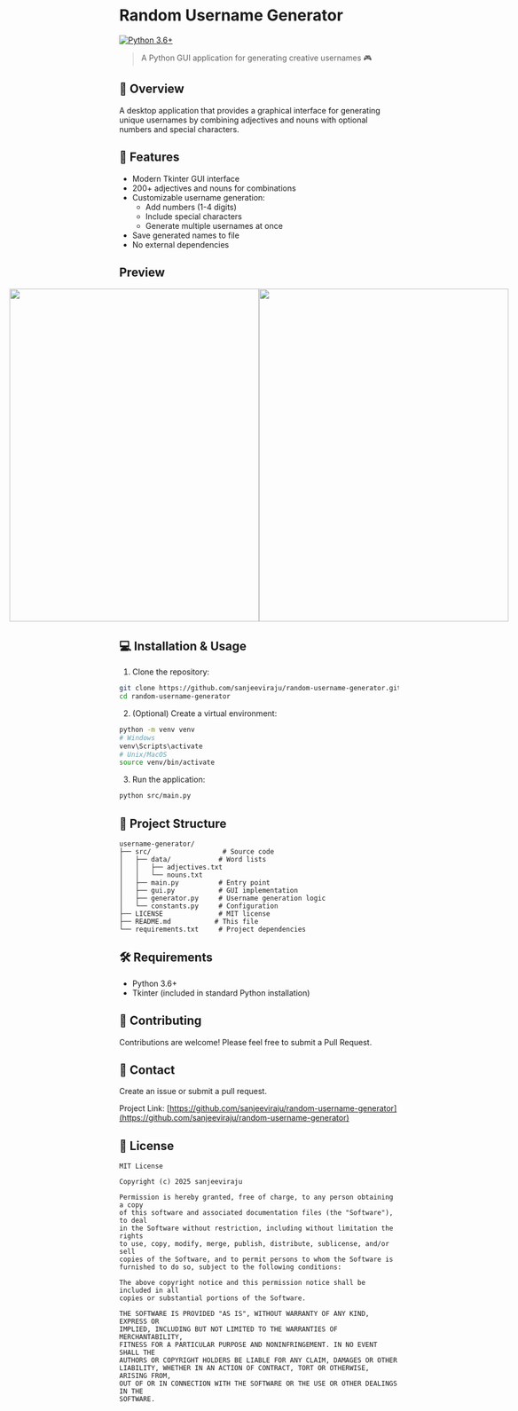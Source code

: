 # Random Username Generator

[![Python 3.6+](https://img.shields.io/badge/python-3.6+-blue.svg)](https://www.python.org/downloads/)

> A Python GUI application for generating creative usernames 🎮

## 📌 Overview

A desktop application that provides a graphical interface for generating unique usernames by combining adjectives and nouns with optional numbers and special characters.

## 🚀 Features

- Modern Tkinter GUI interface
- 200+ adjectives and nouns for combinations
- Customizable username generation:
  - Add numbers (1-4 digits)
  - Include special characters
  - Generate multiple usernames at once
- Save generated names to file
- No external dependencies

## Preview

<div style="display: flex; justify-content: center;">
    <img src="https://github.com/user-attachments/assets/bec6f97f-df37-4015-81a8-ae22d7588e99" width="450" height="600" />
    <img src="https://github.com/user-attachments/assets/74152756-22ac-4ba1-b62b-6486c3015a1e" width="450" height="600" />
</div>

## 💻 Installation & Usage

1. Clone the repository:
```bash
git clone https://github.com/sanjeeviraju/random-username-generator.git
cd random-username-generator
```

2. (Optional) Create a virtual environment:
```bash
python -m venv venv
# Windows
venv\Scripts\activate
# Unix/MacOS
source venv/bin/activate
```

3. Run the application:
```bash
python src/main.py
```

## 📁 Project Structure

```
username-generator/
├── src/                  # Source code
│   ├── data/            # Word lists
│   │   ├── adjectives.txt
│   │   └── nouns.txt
│   ├── main.py          # Entry point
│   ├── gui.py           # GUI implementation
│   ├── generator.py     # Username generation logic
│   └── constants.py     # Configuration
├── LICENSE              # MIT license
├── README.md           # This file
└── requirements.txt     # Project dependencies
```

## 🛠️ Requirements

- Python 3.6+
- Tkinter (included in standard Python installation)

## 🤝 Contributing

Contributions are welcome! Please feel free to submit a Pull Request.

## 📧 Contact

Create an issue or submit a pull request.

Project Link: [https://github.com/sanjeeviraju/random-username-generator](https://github.com/sanjeeviraju/random-username-generator)

## 📝 License

```
MIT License

Copyright (c) 2025 sanjeeviraju

Permission is hereby granted, free of charge, to any person obtaining a copy
of this software and associated documentation files (the "Software"), to deal
in the Software without restriction, including without limitation the rights
to use, copy, modify, merge, publish, distribute, sublicense, and/or sell
copies of the Software, and to permit persons to whom the Software is
furnished to do so, subject to the following conditions:

The above copyright notice and this permission notice shall be included in all
copies or substantial portions of the Software.

THE SOFTWARE IS PROVIDED "AS IS", WITHOUT WARRANTY OF ANY KIND, EXPRESS OR
IMPLIED, INCLUDING BUT NOT LIMITED TO THE WARRANTIES OF MERCHANTABILITY,
FITNESS FOR A PARTICULAR PURPOSE AND NONINFRINGEMENT. IN NO EVENT SHALL THE
AUTHORS OR COPYRIGHT HOLDERS BE LIABLE FOR ANY CLAIM, DAMAGES OR OTHER
LIABILITY, WHETHER IN AN ACTION OF CONTRACT, TORT OR OTHERWISE, ARISING FROM,
OUT OF OR IN CONNECTION WITH THE SOFTWARE OR THE USE OR OTHER DEALINGS IN THE
SOFTWARE.

